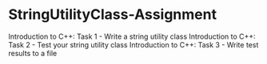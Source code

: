 # StringUtilityClass-Assignment
 Introduction to C++: Task 1 - Write a string utility class 
 Introduction to C++: Task 2 - Test your string utility class 
 Introduction to C++: Task 3 - Write test results to a file 

